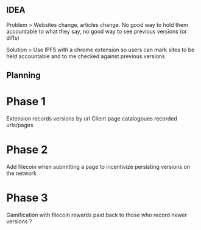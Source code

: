 ## IDEA

Problem >
Websites change, articles change. No good way to hold them accountable to what they say, no good way to see previous versions (or diffs)


Solution >
Use IPFS with a chrome extension so users can mark sites to be held accountable and to me checked against previous versions



## Planning
# Phase 1
Extension records versions by url
Client page catalogoues recorded urls/pages
# Phase 2
Add filecoin when submitting a page to incentivize persisting versions on the network
# Phase 3
Gamification with filecoin rewards paid back to those who record newer versions ?